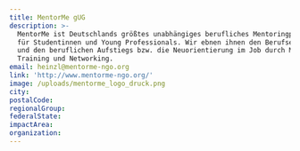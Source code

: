 ```yaml
---
title: MentorMe gUG
description: >-
  MentorMe ist Deutschlands größtes unabhängiges berufliches Mentoringprogramm
  für Studentinnen und Young Professionals. Wir ebnen ihnen den Berufseinstieg
  und den beruflichen Aufstiegs bzw. die Neuorientierung im Job durch Mentoring,
  Training und Networking.
email: heinzl@mentorme-ngo.org
link: 'http://www.mentorme-ngo.org/'
image: /uploads/mentorme_logo_druck.png
city:
postalCode:
regionalGroup:
federalState:
impactArea:
organization:
---
```



